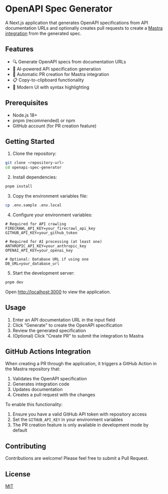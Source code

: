 # OpenAPI Spec Generator

A Next.js application that generates OpenAPI specifications from API documentation URLs and optionally creates pull requests to create a [Mastra integration](https://mastra.ai/docs/guide/how-to/06-adding-integrations) from the generated spec.

## Features

- 🔍 Generate OpenAPI specs from documentation URLs
- 🤖 AI-powered API specification generation
- 🔄 Automatic PR creation for Mastra integration
- 📋 Copy-to-clipboard functionality
- 🎨 Modern UI with syntax highlighting

## Prerequisites

- Node.js 18+
- pnpm (recommended) or npm
- GitHub account (for PR creation feature)

## Getting Started

1. Clone the repository:

```bash
git clone <repository-url>
cd openapi-spec-generator
```

2. Install dependencies:

```bash
pnpm install
```

3. Copy the environment variables file:

```bash
cp .env.sample .env.local
```

4. Configure your environment variables:

```env
# Required for API crawling
FIRECRAWL_API_KEY=your_firecrawl_api_key
GITHUB_API_KEY=your_github_token

# Required for AI processing (at least one)
ANTHROPIC_API_KEY=your_anthropic_key
OPENAI_API_KEY=your_openai_key

# Optional: Database URL if using one
DB_URL=your_database_url
```

5. Start the development server:

```bash
pnpm dev
```

Open [http://localhost:3000](http://localhost:3000) to view the application.

## Usage

1. Enter an API documentation URL in the input field
2. Click "Generate" to create the OpenAPI specification
3. Review the generated specification
4. (Optional) Click "Create PR" to submit the integration to Mastra

## GitHub Actions Integration

When creating a PR through the application, it triggers a GitHub Action in the Mastra repository that:

1. Validates the OpenAPI specification
2. Generates integration code
3. Updates documentation
4. Creates a pull request with the changes

To enable this functionality:

1. Ensure you have a valid GitHub API token with repository access
2. Set the `GITHUB_API_KEY` in your environment variables
3. The PR creation feature is only available in development mode by default

## Contributing

Contributions are welcome! Please feel free to submit a Pull Request.

## License

[MIT](LICENSE)
